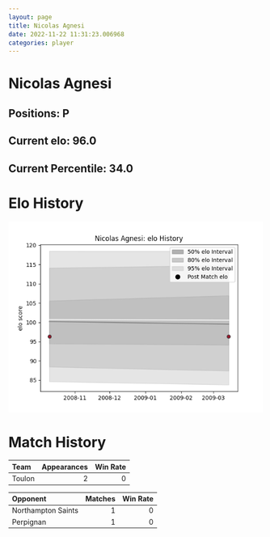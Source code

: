 ```yaml
---  
layout: page  
title: Nicolas Agnesi  
date: 2022-11-22 11:31:23.006968  
categories: player  
---
```

# Nicolas Agnesi

## Positions: P

## Current elo: 96.0

## Current Percentile: 34.0

# Elo History


![elo history](history_NicolasAgnesi.png)
# Match History


| Team   |   Appearances |   Win Rate |
|:-------|--------------:|-----------:|
| Toulon |             2 |          0 |

| Opponent           |   Matches |   Win Rate |
|:-------------------|----------:|-----------:|
| Northampton Saints |         1 |          0 |
| Perpignan          |         1 |          0 |